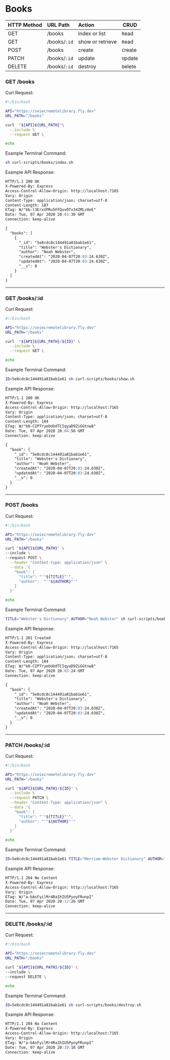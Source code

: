 # Books

| HTTP Method   | URL Path     | Action           | CRUD     |
|:--------------|:-------------|:-----------------|----------|
| GET           | /books       | index or list    | `R`ead   |
| GET           | /books/`:id` | show or retrieve | `R`ead   |
| POST          | /books       | create           | `C`reate |
| PATCH         | /books/`:id` | update           | `U`pdate |
| DELETE        | /books/`:id` | destroy          | `D`elete |

### GET /books

Curl Request:

```sh
#!/bin/bash

API="https://seiecremotelibrary.fly.dev"
URL_PATH="/books"

curl  "${API}${URL_PATH}"\
  --include \
  --request GET \

echo

```

Example Terminal Command:

```sh
sh curl-scripts/books/index.sh
```

Example API Response:

```md
HTTP/1.1 200 OK
X-Powered-By: Express
Access-Control-Allow-Origin: http://localhost:7165
Vary: Origin
Content-Type: application/json; charset=utf-8
Content-Length: 187
ETag: W/"bb-l3ErxVPRu5FFQuvOTx34ZMLs0eE"
Date: Tue, 07 Apr 2020 20:03:30 GMT
Connection: keep-alive

{
  "books": [
    {
      "_id": "5e8cdc8c144491a81bab1e61",
      "title": "Webster's Dictionary",
      "author": "Noah Webster",
      "createdAt": "2020-04-07T20:03:24.630Z",
      "updatedAt": "2020-04-07T20:03:24.630Z",
      "__v": 0
    }
  ]
}
```


---

### GET /books/:id

Curl Request:

```sh
#!/bin/bash

API="https://seiecremotelibrary.fly.dev"
URL_PATH="/books"

curl  "${API}${URL_PATH}/${ID}" \
  --include \
  --request GET \

echo
```

Example Terminal Command:

```sh
ID=5e8cdc8c144491a81bab1e61 sh curl-scripts/books/show.sh
```

Example API Response:

```md
HTTP/1.1 200 OK
X-Powered-By: Express
Access-Control-Allow-Origin: http://localhost:7165
Vary: Origin
Content-Type: application/json; charset=utf-8
Content-Length: 184
ETag: W/"b8-CIPTryebUUdTCIqyaD9ZiGGtnw8"
Date: Tue, 07 Apr 2020 20:04:56 GMT
Connection: keep-alive

{
  "book": {
    "_id": "5e8cdc8c144491a81bab1e61",
    "title": "Webster's Dictionary",
    "author": "Noah Webster",
    "createdAt": "2020-04-07T20:03:24.630Z",
    "updatedAt": "2020-04-07T20:03:24.630Z",
    "__v": 0
  }
}
```

---

### POST /books

Curl Request:

```sh
#!/bin/bash

API="https://seiecremotelibrary.fly.dev"
URL_PATH="/books"

curl "${API}${URL_PATH}" \
--include \
--request POST \
  --header "Content-type: application/json" \
  --data '{
    "book": {
      "title": "'"${TITLE}"'",
      "author":  "'"${AUTHOR}"'"
    }
  }'

echo
```

Example Terminal Command:

```sh
TITLE="Webster's Dictionary" AUTHOR="Noah Webster" sh curl-scripts/books/create.sh
```

Example API Response:

```md
HTTP/1.1 201 Created
X-Powered-By: Express
Access-Control-Allow-Origin: http://localhost:7165
Vary: Origin
Content-Type: application/json; charset=utf-8
Content-Length: 184
ETag: W/"b8-CIPTryebUUdTCIqyaD9ZiGGtnw8"
Date: Tue, 07 Apr 2020 20:03:24 GMT
Connection: keep-alive

{
  "book": {
    "_id": "5e8cdc8c144491a81bab1e61",
    "title": "Webster's Dictionary",
    "author": "Noah Webster",
    "createdAt": "2020-04-07T20:03:24.630Z",
    "updatedAt": "2020-04-07T20:03:24.630Z",
    "__v": 0
  }
}
```

---

### PATCH /books/:id

Curl Request:

```sh
#!/bin/bash

API="https://seiecremotelibrary.fly.dev"
URL_PATH="/books"

curl "${API}${URL_PATH}/${ID}" \
  --include \
  --request PATCH \
  --header "Content-Type: application/json" \
  --data '{
    "book": {
      "title": "'"${TITLE}"'",
      "author": "'"${AUTHOR}"'"
    }
  }'

echo
```

Example Terminal Command:

```sh
ID=5e8cdc8c144491a81bab1e61 TITLE="Merriam-Webster Dictionary" AUTHOR="Webster & Merriam" sh curl-scripts/books/update.sh
```

Example API Response:

```md
HTTP/1.1 204 No Content
X-Powered-By: Express
Access-Control-Allow-Origin: http://localhost:7165
Vary: Origin
ETag: W/"a-bAsFyilMr4Ra1hIU5PyoyFRunpI"
Date: Tue, 07 Apr 2020 20:12:26 GMT
Connection: keep-alive
```

---

### DELETE /books/:id

Curl Request:

```sh
#!/bin/bash

API="https://seiecremotelibrary.fly.dev"
URL_PATH="/books"

curl "${API}${URL_PATH}/${ID}" \
--include \
--request DELETE \

echo
```

Example Terminal Command:

```sh
ID=5e8cdc8c144491a81bab1e61 sh curl-scripts/books/destroy.sh
```

Example API Response:

```md
HTTP/1.1 204 No Content
X-Powered-By: Express
Access-Control-Allow-Origin: http://localhost:7165
Vary: Origin
ETag: W/"a-bAsFyilMr4Ra1hIU5PyoyFRunpI"
Date: Tue, 07 Apr 2020 20:19:18 GMT
Connection: keep-alive
```
